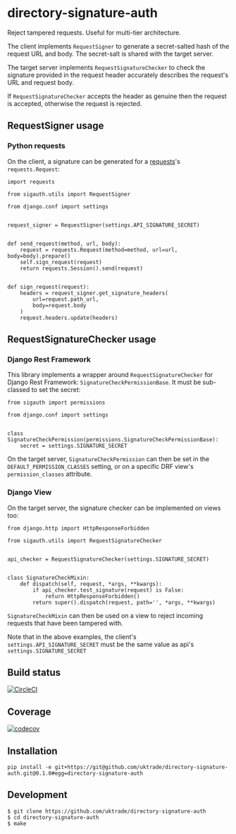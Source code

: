# directory-signature-auth
Reject tampered requests. Useful for multi-tier architecture.

The client implements `RequestSigner` to generate a secret-salted hash of the request URL and body. The secret-salt is shared with the target server.

The target server implements `RequestSignatureChecker` to check the signature provided in the request header accurately describes the request's URL and request body.

If `RequestSignatureChecker` accepts the header as genuine then the request is accepted, otherwise the request is rejected.

## RequestSigner usage

### Python requests

On the client, a signature can be generated for a [requests](http://docs.python-requests.org/en/master/)'s `requests.Request`:

```
import requests

from sigauth.utils import RequestSigner

from django.conf import settings


request_signer = RequestSigner(settings.API_SIGNATURE_SECRET)


def send_request(method, url, body):
    request = requests.Request(method=method, url=url, body=body).prepare()
    self.sign_request(request)
    return requests.Session().send(request)


def sign_request(request):
    headers = request_signer.get_signature_headers(
        url=request.path_url,
        body=request.body
    )
    request.headers.update(headers)
```


## RequestSignatureChecker usage

### Django Rest Framework

This library implements a wrapper around `RequestSignatureChecker` for Django Rest Framework: `SignatureCheckPermissionBase`. It must be sub-classed to set the secret:

```
from sigauth import permissions

from django.conf import settings


class SignatureCheckPermission(permissions.SignatureCheckPermissionBase):
    secret = settings.SIGNATURE_SECRET
```

On the target server, `SignatureCheckPermission` can then be set in the `DEFAULT_PERMISSION_CLASSES` setting, or on a specific DRF view's `permission_classes` attribute.

### Django View

On the target server, the signature checker can be implemented on views too:

```
from django.http import HttpResponseForbidden

from sigauth.utils import RequestSignatureChecker


api_checker = RequestSignatureChecker(settings.SIGNATURE_SECRET)


class SignatureCheckMixin:
    def dispatch(self, request, *args, **kwargs):
        if api_checker.test_signature(request) is False:
            return HttpResponseForbidden()
        return super().dispatch(request, path='', *args, **kwargs)
```

`SignatureCheckMixin` can then be used on a view to reject incoming requests that have been tampered with.

Note that in the above examples, the client's `settings.API_SIGNATURE_SECRET` must be the same value as api's `settings.SIGNATURE_SECRET`

## Build status

[![CircleCI](https://circleci.com/gh/uktrade/directory-signature-auth/tree/master.svg?style=svg)](https://circleci.com/gh/uktrade/directory-signature-auth/tree/master)

## Coverage

[![codecov](https://codecov.io/gh/uktrade/directory-signature-auth/branch/master/graph/badge.svg)](https://codecov.io/gh/uktrade/directory-signature-auth)


## Installation

```shell
pip install -e git+https://git@github.com/uktrade/directory-signature-auth.git@0.1.0#egg=directory-signature-auth
```

## Development

    $ git clone https://github.com/uktrade/directory-signature-auth
    $ cd directory-signature-auth
    $ make
